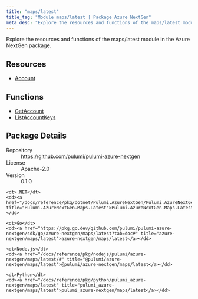 ```yaml
---
title: "maps/latest"
title_tag: "Module maps/latest | Package Azure NextGen"
meta_desc: "Explore the resources and functions of the maps/latest module in the Azure NextGen package."
---
```


<!-- WARNING: this file was generated by Pulumi Docs Generator. -->
<!-- Do not edit by hand unless you're certain you know what you are doing! -->

Explore the resources and functions of the maps/latest module in the Azure NextGen package.

<h2 id="resources">Resources</h2>
<ul class="api">
    <li><a href="account" title="Account"><span class="symbol resource"></span>Account</a></li>
</ul>

<h2 id="functions">Functions</h2>
<ul class="api">
    <li><a href="getaccount" title="GetAccount"><span class="symbol function"></span>GetAccount</a></li>
    <li><a href="listaccountkeys" title="ListAccountKeys"><span class="symbol function"></span>ListAccountKeys</a></li>
</ul>

<h2 id="package-details">Package Details</h2>
<dl class="package-details">
	<dt>Repository</dt>
	<dd><a href="https://github.com/pulumi/pulumi-azure-nextgen">https://github.com/pulumi/pulumi-azure-nextgen</a></dd>
	<dt>License</dt>
	<dd>Apache-2.0</dd>
	<dt>Version</dt>
	<dd>0.1.0</dd>
</dl>



<dl class="tabular">

    <dt>.NET</dt>
    <dd><a href="/docs/reference/pkg/dotnet/Pulumi.AzureNextGen/Pulumi.AzureNextGen.Maps.Latest.html" title="Pulumi.AzureNextGen.Maps.Latest">Pulumi.AzureNextGen.Maps.Latest</a></dd>

    <dt>Go</dt>
    <dd><a href="https://pkg.go.dev/github.com/pulumi/pulumi-azure-nextgen/sdk/go/azure-nextgen/maps/latest?tab=doc#" title="azure-nextgen/maps/latest">azure-nextgen/maps/latest</a></dd>

    <dt>Node.js</dt>
    <dd><a href="/docs/reference/pkg/nodejs/pulumi/azure-nextgen/maps/latest/#" title="@pulumi/azure-nextgen/maps/latest">@pulumi/azure-nextgen/maps/latest</a></dd>

    <dt>Python</dt>
    <dd><a href="/docs/reference/pkg/python/pulumi_azure-nextgen/maps/latest" title="pulumi_azure-nextgen/maps/latest">pulumi_azure-nextgen/maps/latest</a></dd>

</dl>

